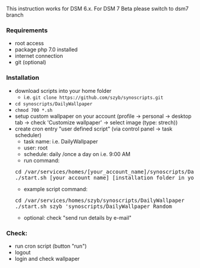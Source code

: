 This instruction works for DSM 6.x. For DSM 7 Beta please switch to dsm7 branch

### Requirements
* root access
* package php 7.0 installed
* internet connection
* git (optional)

### Installation
* download scripts into your home folder
  * i.e. `git clone https://github.com/szyb/synoscripts.git`
* `cd synoscripts/DailyWallpaper`
* `chmod 700 *.sh`
* setup custom wallpaper on your account (profile -> personal -> desktop tab -> check 'Customize wallpaper' -> select image (type: strech))
* create cron entry "user defined script" (via control panel -> task scheduler)
  * task name: i.e. DailyWallpaper
  * user: root
  * schedule: daily /once a day on i.e. 9:00 AM
  * run command:
  <pre>
  cd /var/services/homes/[your_account_name]/synoscripts/DailyWallpaper
  ./start.sh [your_account_name] [installation_folder_in_your_home_folder] [Bing|Unsplash|Random]
  </pre>
  * example script command:
  <pre>
  cd /var/services/homes/szyb/synoscripts/DailyWallpaper
  ./start.sh szyb 'synoscripts/DailyWallpaper Random
  </pre>
  * optional: check "send run details by e-mail"
### Check:
 * run cron script (button "run")
 * logout
 * login and check wallpaper
